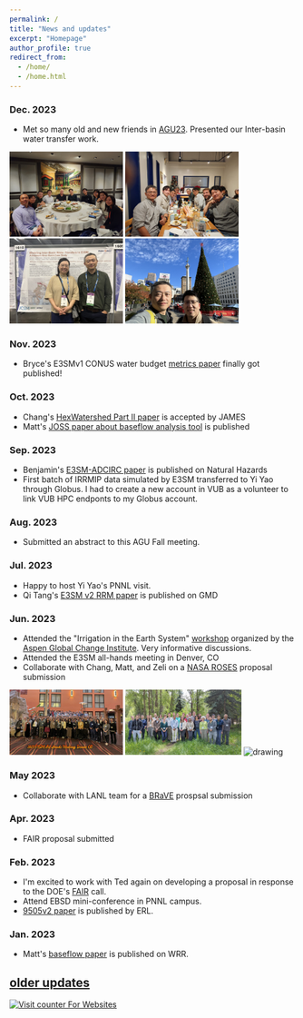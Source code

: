 ```yaml
---
permalink: /
title: "News and updates"
excerpt: "Homepage"
author_profile: true
redirect_from: 
  - /home/
  - /home.html
---
```

### Dec. 2023
- Met so many old and new friends in [AGU23](https://www.agu.org/fall-meeting). Presented our Inter-basin water transfer work.

<img src="../images/photos/Agu2023-dennis.jpg" alt="drawing" width="200"/>
<img src="../images/photos/AGU2023_dinner.jpg" alt="drawing" width="200"/>
<img src="../images/photos/AGU2023_Yang.JPG" alt="drawing" width="200"/>
<img src="../images/photos/Agu2023_Yi.JPG" alt="drawing" width="200"/>

### Nov. 2023
- Bryce's E3SMv1 CONUS water budget [metrics paper](../_publications/2023-E3SMv1-CONUS.md) finally got published!

### Oct. 2023
- Chang's [HexWatershed Part II paper](../_publications/2023-Hexwatershed-P2.md) is accepted by JAMES
- Matt's [JOSS paper about baseflow analysis tool](https://joss.theoj.org/papers/10.21105/joss.05492) is published

### Sep. 2023
- Benjamin's [E3SM-ADCIRC paper](../_publications/2023-MOSART-ADCIRC.md) is published on Natural Hazards
- First batch of IRRMIP data simulated by E3SM transferred to Yi Yao through Globus. I had to create a new account in VUB as a volunteer to link VUB HPC endponts to my Globus account.

### Aug. 2023
- Submitted an abstract to this AGU Fall meeting.

### Jul. 2023
- Happy to host Yi Yao's PNNL visit.
- Qi Tang's [E3SM v2 RRM paper](../_publications/2023-E3SMv2-regional-refined.md) is published on GMD

### Jun. 2023
- Attended the "Irrigation in the Earth System" [workshop](https://www.agci.org/workshops/7014x0000002IxWAAU/irrigation-in-the-earth-system-priorities-for-data-modeling-and-cross-disciplinary-research) organized by the [Aspen Global Change Institute](https://www.agci.org/). Very informative discussions.
- Attended the E3SM all-hands meeting in Denver, CO
- Collaborate with Chang, Matt, and Zeli on a [NASA ROSES](https://nspires.nasaprs.com/external/solicitations/summary.do?solId=%7b274C8365-A038-339F-A3AE-8F5BFE178312%7d&path=&method=init) proposal submission

<img src="../images/photos/2023_E3SM.jpg" alt="drawing" width="200"/>
<img src="../images/photos/Aspen2023.JPG" alt="drawing" width="205"/>
<img src="../images/photos/Aspen2023_Yoshi.JPG" alt="drawing" width="154"/>

### May 2023
- Collaborate with LANL team for a [BRaVE](https://www.energy.gov/science/articles/department-energy-announces-105-million-research-support-biopreparedness-research) prospsal submission

### Apr. 2023
- FAIR proposal submitted

### Feb. 2023
- I'm excited to work with Ted again on developing a proposal in response to the DOE's [FAIR](https://science.osti.gov/Initiatives/FAIR/Funding-Opportunities) call.
- Attend EBSD mini-conference in PNNL campus.
- [9505v2 paper](../_publications/2023-ERL-9505v3.md) is published by ERL.

### Jan. 2023
- Matt's [baseflow paper](../_publications/2023-WRR-baseflow.md) is published on WRR.

## [older updates](https://simhydro.com/older_updates/)

[comment]: <> (<a class="twitter-timeline" data-height="300" href="https://twitter.com/tianzhou?ref_src=twsrc%5Etfw">Tweets by tianzhou</a> <script async src="https://platform.twitter.com/widgets.js" charset="utf-8"></script>)

<!-- hitwebcounter Code START -->
<a href="https://www.hitwebcounter.com" target="_blank">
<img src="https://hitwebcounter.com/counter/counter.php?page=9849551&style=0007&nbdigits=6&type=page&initCount=10" title="Counter Widget" Alt="Visit counter For Websites"   border="0" /></a>